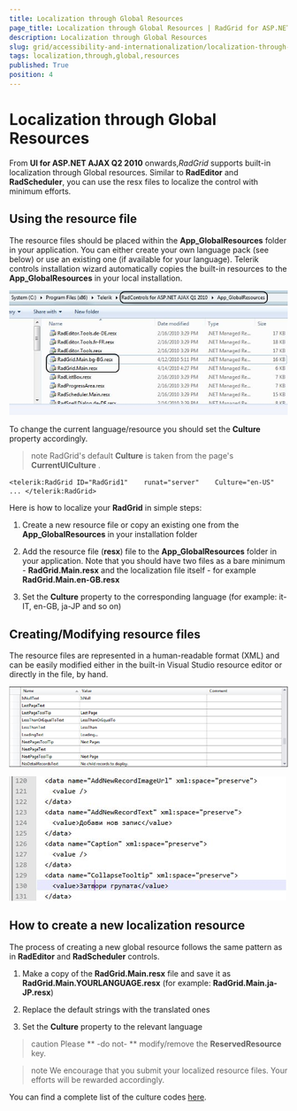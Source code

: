 ```yaml
---
title: Localization through Global Resources
page_title: Localization through Global Resources | RadGrid for ASP.NET AJAX Documentation
description: Localization through Global Resources
slug: grid/accessibility-and-internationalization/localization-through-global-resources
tags: localization,through,global,resources
published: True
position: 4
---
```


# Localization through Global Resources


From **UI for ASP.NET AJAX Q2 2010** onwards,*RadGrid* supports built-in localization through Global resources. Similar to **RadEditor** and **RadScheduler**, you can use the resx files to localize the control with minimum efforts.

## Using the resource file

The resource files should be placed within the **App_GlobalResources** folder in your application. You can either create your own language pack (see below) or use an existing one (if available for your language). Telerik controls installation wizard automatically copies the built-in resources to the **App_GlobalResources** in your local installation.

![](images/GlobalResources_Folder.jpg)

To change the current language/resource you should set the **Culture** property accordingly.

>note RadGrid's default **Culture** is taken from the page's **CurrentUICulture** .
>


````ASP.NET
<telerik:RadGrid ID="RadGrid1"    runat="server"    Culture="en-US" ... </telerik:RadGrid>			
````



Here is how to localize your **RadGrid** in simple steps:

1. Create a new resource file or copy an existing one from the **App_GlobalResources** in your installation folder

2. Add the resource file (**resx**) file to the **App_GlobalResources** folder in your application. Note that you should have two files as a bare minimum - **RadGrid.Main.resx** and the localization file itself - for example **RadGrid.Main.en-GB.resx**

3. Set the **Culture** property to the corresponding language (for example: it-IT, en-GB, ja-JP and so on)



## Creating/Modifying resource files

The resource files are represented in a human-readable format (XML) and can be easily modified either in the built-in Visual Studio resource editor or directly in the file, by hand.

![Editing Resource Files](images/Editing_ResourceFiles.png)

![](images/resx_file.jpg)

## How to create a new localization resource

The process of creating a new global resource follows the same pattern as in **RadEditor** and **RadScheduler** controls.

1. Make a copy of the **RadGrid.Main.resx** file and save it as **RadGrid.Main.YOURLANGUAGE.resx** (for example: **RadGrid.Main.ja-JP.resx**)

2. Replace the default strings with the translated ones

3. Set the **Culture** property to the relevant language

>caution Please ** -do not- ** modify/remove the **ReservedResource** key.
>


>note We encourage that you submit your localized resource files. Your efforts will be rewarded accordingly.
>


You can find a complete list of the culture codes [here](http://sharpertutorials.com/list-of-culture-codes/).
